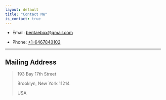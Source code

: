 ```yaml
---
layout: default
title: "Contact Me"
is_contact: true
---
```


* Email: [bentaebox@gmail.com](mailto:bentaebox@gmail.com)

* Phone: [+1-6467840102](tel:+1-6467840102)

---

## Mailing Address

> 193 Bay 17th Street
>
> Brooklyn, New York 11214
>
> USA
